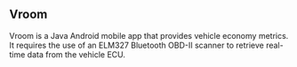 ## Vroom
Vroom is a Java Android mobile app that provides vehicle economy metrics. It requires the use of an ELM327 Bluetooth OBD-II scanner to retrieve real-time data from the vehicle ECU.

